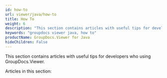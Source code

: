 ```yaml
---
id: how-to
url: viewer/java/how-to
title: How To
weight: 6
description: "This section contains articles with useful tips for developers who using GroupDocs.Viewer."
keywords: "groupdocs viewer java, how to"
productName: GroupDocs.Viewer for Java
hideChildren: False
---
```

This section contains articles with useful tips for developers who using GroupDocs.Viewer.

Articles in this section:
